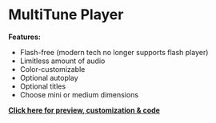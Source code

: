# MultiTune Player

**Features:**
- Flash-free (modern tech no longer supports flash player)
- Limitless amount of audio
- Color-customizable
- Optional autoplay
- Optional titles
- Choose mini or medium dimensions

**[Click here for preview, customization & code](https://cinness.github.io/mini.html)**
